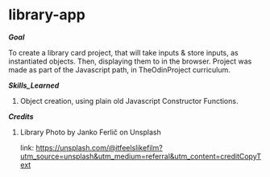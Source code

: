 # library-app

**_Goal_**

To create a library card project, that will take inputs & store inputs, as instantiated objects. Then,
displaying them to in the browser. Project was made as part of the Javascript path, in TheOdinProject curriculum.

**_Skills_Learned_**

1. Object creation, using plain old Javascript Constructor Functions.

**_Credits_**

1. Library Photo by Janko Ferlič on Unsplash

    link: https://unsplash.com/@itfeelslikefilm?utm_source=unsplash&utm_medium=referral&utm_content=creditCopyText
